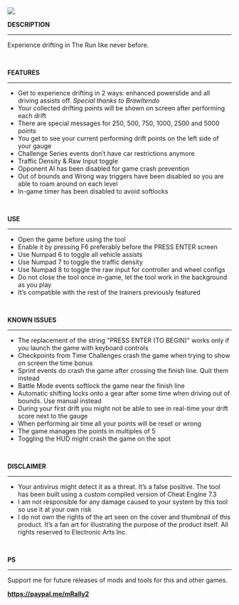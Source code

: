 <img src="https://public-files.gumroad.com/z3ks6kc82sfn3nh21n4o9li1o45b">
<div class="rich-text">
   <p><strong>DESCRIPTION</strong></p>
   <hr>
   <p>Experience drifting in The Run like never before. </p>
   <p><br></p>
   <p><strong>FEATURES</strong></p>
   <hr>
   <ul>
      <li>Get to experience drifting in 2 ways: enhanced powerslide and all driving assists off. <em>Special thanks to Brawltendo</em></li>
      <li>Your collected drifting points will be shown on screen after performing each drift</li>
      <li>There are special messages for 250, 500, 750, 1000, 2500 and 5000 points</li>
      <li>You get to see your current performing drift points on the left side of your gauge</li>
      <li>Challenge Series events don’t have car restrictions anymore</li>
      <li>Traffic Density &amp; Raw Input toggle</li>
      <li>Opponent AI has been disabled for game crash prevention</li>
      <li>Out of bounds and Wrong way triggers have been disabled so you are able to roam around on each level</li>
      <li>In-game timer has been disabled to avoid softlocks<br></li>
   </ul>
   <p><br></p>
   <p><strong>USE</strong></p>
   <hr>
   <ul>
      <li>Open the game before using the tool</li>
      <li>Enable it by pressing F6 preferably before the PRESS ENTER screen</li>
      <li>Use Numpad 6 to toggle all vehicle assists</li>
      <li>Use Numpad 7 to toggle the traffic density</li>
      <li>Use Numpad 8 to toggle the raw input for controller and wheel configs</li>
      <li>Do not close the tool once in-game, let the tool work in the background as you play</li>
      <li>It’s compatible with the rest of the trainers previously featured<br></li>
   </ul>
   <p><br></p>
   <p><strong>KNOWN ISSUES</strong></p>
   <hr>
   <ul>
      <li>The replacement of the string "PRESS ENTER (TO BEGIN)" works only if you launch the game with keyboard controls</li>
      <li>Checkpoints from Time Challenges crash the game when trying to show on screen the time bonus</li>
      <li>Sprint events do crash the game after crossing the finish line. Quit them instead</li>
      <li>Battle Mode events softlock the game near the finish line</li>
      <li>Automatic shifting locks onto a gear after some time when driving out of bounds. Use manual instead</li>
      <li>During your first drift you might not be able to see in real-time your drift score next to the gauge</li>
      <li>When performing air time all your points will be reset or wrong</li>
      <li>The game manages the points in multiples of 5<br></li>
      <li>Toggling the HUD might crash the game on the spot</li>
   </ul>
   <p><br></p>
   <p><strong>DISCLAIMER</strong></p>
   <hr>
   <ul>
      <li>Your antivirus might detect it as a threat. It’s a false positive. The tool has been built using a custom compiled version of Cheat Engine 7.3</li>
      <li>I am not responsible for any damage caused to your system by this tool so use it at your own risk</li>
      <li>I do not own the rights of the art seen on the cover and thumbnail of this product. It’s a fan art for illustrating the purpose of the product itself. All rights reserved to Electronic Arts Inc.<br></li>
   </ul>
   <p><br></p>
   <p><strong>PS</strong></p>
   <hr>
   <p>Support me for future releases of mods and tools for this and other games.</p>
   <p><a target="_blank" rel="noopener noreferrer nofollow" href="https://paypal.me/mRally2"><strong>https://paypal.me/mRally2</strong></a></p>
</div>

